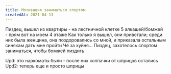 ```yaml
---
title: Мотивация заниматься спортом
createdAt: 2021-04-13
---
```


Пиздец, вышел из квартиры - на лестничной клетке 5 алкашей/бомжей - прям вот на моем 4 этаже Как только я вышел, они
привстали; среди них была женщина, она поздоровались со мной, и приказала остальным синякам дать мне пройти Чё за хуйня…
Пиздец, захотелось спортом заниматься, чтобы бомжей пиздить

Upd: это наркоматы были - после них колпачки от шприцов остались Upd2: теперь еще и просто шприцы

<img-row :images="['/cool-story/syringe.jpg']"></img-row>
